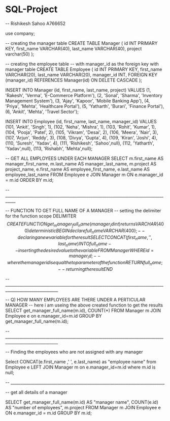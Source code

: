 # SQL-Project

-- Rishikesh Sahoo A766652

use company;

-- creating the manager table
CREATE TABLE Manager (
id INT PRIMARY KEY,
first_name VARCHAR(40),
last_name VARCHAR(40),
project varchar(50)
);

-- creating the employee table
-- with manager_id as the foreign key with manager table
CREATE TABLE Employee (
id INT PRIMARY KEY,
first_name VARCHAR(20),
last_name VARCHAR(20),
manager_id INT,
FOREIGN KEY (manager_id) REFERENCES Manager(id) ON DELETE CASCADE
);

INSERT INTO Manager (id, first_name, last_name, project)
VALUES 
    (1, 'Rakesh', 'Verma', 'E-Commerce Platform'),
    (2, 'Sonal', 'Sharma', 'Inventory Management System'),
    (3, 'Ajay', 'Kapoor', 'Mobile Banking App'),
    (4, 'Priya', 'Mehta', 'Healthcare Portal'),
    (5, 'Yatharth', 'Burari', 'Finance Portal'),
    (6, 'Ankit', 'Mehta', 'Travel Sector');
    

INSERT INTO Employee (id, first_name, last_name, manager_id)
VALUES 
    (101, 'Ankit', 'Singh', 1),
    (102, 'Neha', 'Mishra', 1),
    (103, 'Rohit', 'Kumar', 1),
    (104, 'Pooja', 'Patel', 2),
    (105, 'Vikram', 'Desai', 2),
    (106, 'Meera', 'Nair', 3),
    (107, 'Arjun', 'Reddy', 3),
    (108, 'Divya', 'Gupta', 4),
    (109, 'Kiran', 'Joshi', 4),
    (110, 'Suresh', 'Yadav', 4),
    (111, 'Rishikesh', 'Sahoo',null),
    (112, 'Yatharth', 'Yadav',null),
    (113, 'Rishabh', 'Mehta',null);
    

-- GET ALL EMPLOYEES UNDER EACH MANAGER
SELECT 
    m.first_name AS manager_first_name,
    m.last_name AS manager_last_name,
    m.project AS project_name,
    e.first_name AS employee_first_name,
    e.last_name AS employee_last_name
FROM 
    Employee e
JOIN 
    Manager m ON e.manager_id = m.id
ORDER BY 
    m.id;
    
    
-- ___________________________________________________________________________________
    
    
-- FUNCTION TO GET FULL NAME OF A MANAGER
-- setting the delimiter for the function scope
DELIMITER $$ 
CREATE FUNCTION get_manager_full_name(manager_id int)
returns VARCHAR(400) deterministic 
	BEGIN
	 declare full_name VARCHAR(400); -- declaring a new variable for the result
		 SELECT CONCAT(first_name, ' ', last_name)
		 INTO full_name -- inserting the desired value to the variable
		 FROM Manager
		 WHERE id = manager_id; -- where the manager id is equal the to parameter of the function
	RETURN full_name; -- returning the result
	END $$
    
-- ________________________________________________________________________________________________________


-- Q) HOW MANY EMPLOYEES ARE THERE UNDER A PERTICULAR MANAGER
-- here i am useing the above created function to get the results
SELECT get_manager_full_name(m.id), COUNT(*) FROM Manager m
JOIN 
Employee e on e.manager_id=m.id
GROUP BY get_manager_full_name(m.id);
 
 
-- ________________________________________________________________________________________________________
 
-- Finding the employees who are not assigned with any manager

Select CONCAT(e.first_name ,' ', e.last_name) as "employee name" from
Employee e
LEFT JOIN
Manager m on e.manager_id=m.id
where 
m.id is null;

-- ____________________________________________________________________________

-- get all details of a manager

SELECT 
    get_manager_full_name(m.id) AS "manager name",
    COUNT(e.id) AS "number of employees",
    m.project
FROM 
    Manager m
JOIN 
    Employee e ON e.manager_id = m.id
GROUP BY 
    m.id;


 
